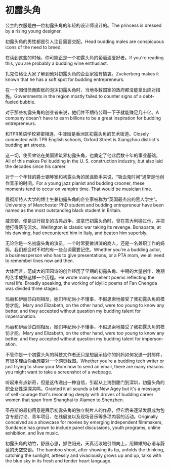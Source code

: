 # 初露头角

<p><span class="chinese">公主的衣服是由一位初露头角的年轻的设计师设计的。</span><span class="english">The princess is dressed by a rising young designer.</span></p>

<p><span class="chinese">初露头角的男性都是引人注目需要交配。</span><span class="english">Head budding males are conspicuous icons of the need to breed.</span></p>

<p><span class="chinese">在读到这些的时候，你可能正是一个初露头角的葡萄酒爱好者。</span><span class="english">If you're reading this, you are probably a budding wine enthusiast.</span></p>

<p><span class="chinese">扎克伯格让大家了解到他对初露头角的企业家独有情衷。</span><span class="english">Zuckerberg makes it known that he has a soft spot for budding entrepreneurs.</span></p>

<p><span class="chinese">在一个因借债而膨胀的泡沫初露头角时，当地多数国家的政府都没能拿出应对措施。</span><span class="english">Governments in the region mostly failed to counter signs of a debt-fueled bubble.</span></p>

<p><span class="chinese">对于那些初露头角的创业者来说，他们并不期待公司一下子就能赚足几十亿。</span><span class="english">A company doesn't have to earn billions to be a great inspiration for budding entrepreneurs.</span></p>

<p><span class="chinese">和TPR英语学校紧密相连，牛津街是香洲区初露头角的艺术街道。</span><span class="english">Closely connected with TPR English schools, Oxford Street is Xiangzhou district's budding art streets.</span></p>

<p><span class="chinese">这一切，使贝聿铭在美国建筑界初露头角，也奠定了他此后数十年的事业基础。</span><span class="english">All of this makes Pei budding in the U. S. construction industry, but also laid the decades since his career.</span></p>

<p><span class="chinese">对于一个年轻的爵士钢琴家和初露头角的民谣歌手来说，“吸血鬼时间”通常是他创作音乐的时间。</span><span class="english">For a young jazz pianist and budding crooner, these moments tend to occur on vampire time. That would be musician time.</span></p>

<p><span class="chinese">曼彻斯特人大学的博士生兼初露头角的企业家被称为“英国最杰出的黑人学生”。</span><span class="english">University of Manchester PhD student and budding entrepreneur have been named as the most outstanding black student in Britain.</span></p>

<p><span class="chinese">威灵顿，便是进行报复的古典战争，波拿巴初露头角时，曾在意大利碰过他，并把他打得落花流水。</span><span class="english">Wellington is classic war taking its revenge. Bonaparte, at his dawning, had encountered him in Italy, and beaten him superbly.</span></p>

<p><span class="chinese">无论你是一名初露头角的演员，一个时常要做讲演的商人，还是一名兼职工作的妈妈，我们都会时不时的有一些台词需要记住。</span><span class="english">Whether you’re a budding actor, a businessperson who has to give presentations, or a PTA mom, we all need to remember lines now and then.</span></p>

<p><span class="chinese">大体而言，范成大的田园诗的创作经历了早期的初露头角、中期的大量创作、晚期的艺术成熟这样一个历程。</span><span class="english">He wrote many excellent poems reflecting the rural life. Broadly speaking, the working of idyllic poems of Fan Chengda was divided three stages.</span></p>

<p><span class="chinese">玛丽和伊丽莎白则相反，她们年纪尚小不懂事，不假思索地接受了我初露头角的模仿才能。</span><span class="english">Mary and Elizabeth, on the other hand, were too young to know any better, and they accepted without question my budding talent for impersonation.</span></p>

<p><span class="chinese">玛丽和伊丽莎白则相反，她们年纪尚小不懂事，不假思索地接受了我初露头角的模仿才能。</span><span class="english">Mary and Elizabeth, on the other hand, were too young to know any better, and they accepted without question my budding talent for imperson-ation.</span></p>

<p><span class="chinese">不管你是一个初露头角的科技文作者还只是想展示给你的妈妈如何发送一封邮件，有很多理由你会想要对一个网页截图。</span><span class="english">Whether you’re a budding tech writer or just trying to show your Mom how to send an email, there are many reasons you might want to take a screenshot of a webpage.</span></p>

<p><span class="chinese">听起来有点新奇，但是这传递出一种自信，引起从上海到厦门到深圳，初露头角的职业女性深深共鸣。</span><span class="english">Granted it all sounds a bit New Agey but it's a message of self-courage that's resonating deeply with droves of budding career women that span from Shanghai to Xiamen to Shenzhen.</span></p>

<p><span class="chinese">圣丹斯的最初用意是展示初露头角的独立制片人的作品，但它后来逐渐发展成为包含专题讨论、青年项目、在线展览以及现场音乐等多项内容的活动。</span><span class="english">Originally conceived as a showcase for movies by emerging independent filmmakers, Sundance has grown to include panel discussions, youth programs, online exhibition, and live music.</span></p>

<p><span class="chinese">初露头角的幼竹，舒展心思，抓住阳光，天真活泼地引领向上，用鲜嫩的心语与蔚蓝的天空交谈。</span><span class="english">The bamboo shoot, after showing its tip, unfolds the thinking, catching the sunlight, artlessly and vivaciously grows up and up, talks with the blue sky in its fresh and tender heart language.</span></p>

